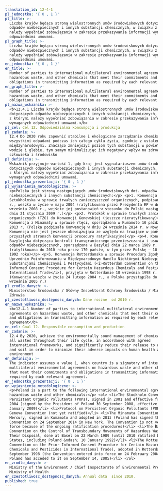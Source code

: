 ```yaml
---
translation_id: 12-4-1
pl_jednostka: '{ 0 , 1 }'
pl_title: >-
  Liczba krajów będąca stroną wielostronnych umów środowiskowych dotyczących
  odpadów niebezpiecznych i innych substancji chemicznych, w związku z którymi
  należy wypełniać zobowiązania w zakresie przekazywania informacji wymaganych
  odpowiednimi umowami.
pl_graph_title: >-
  Liczba krajów będąca stroną wielostronnych umów środowiskowych dotyczących
  odpadów niebezpiecznych i innych substancji chemicznych, w związku z którymi
  należy wypełniać zobowiązania w zakresie przekazywania informacji wymaganych
  odpowiednimi umowami.
en_jednostka: '{ 0 , 1 }'
en_title: >-
  Number of parties to international multilateral environmental agreements on
  hazardous waste, and other chemicals that meet their commitments and
  obligations in transmitting information as required by each relevant agreement
en_graph_title: >-
  Number of parties to international multilateral environmental agreements on
  hazardous waste, and other chemicals that meet their commitments and
  obligations in transmitting information as required by each relevant agreement
pl_nazwa_wskaznika: >-
  <b>12.4.1 Liczba krajów będąca stroną wielostronnych umów środowiskowych
  dotyczących odpadów niebezpiecznych i innych substancji chemicznych, w związku
  z którymi należy wypełniać zobowiązania w zakresie przekazywania informacji
  wymaganych odpowiednimi umowami.</b>
pl_cel: Cel 12. Odpowiedzialna konsumpcja i produkcja
pl_zadanie: >-
  12.4 Do 2020 roku zapewnić stabilne i ekologiczne zarządzanie chemikaliami i
  wszystkimi odpadami podczas ich całego cyklu życia, zgodnie z ustaleniami
  międzynarodowymi. Znacząco zmniejszyć poziom tych substancji w powietrzu,
  wodzie i glebie, tym samym minimalizując ich negatywny wpływ na zdrowie
  człowieka i środowisko
pl_definicja: >-
  Wskaźnik przyjmuje wartość 1, gdy kraj jest sygnatariuszem umów środowiskowych
  dotyczących odpadów niebezpiecznych i innych substancji chemicznych, w związku
  z którymi należy wypełniać zobowiązania w zakresie przekazywania informacji
  wymaganych odpowiednimi umowami.
pl_jednostka_prezentacji: '{ 0 , 1 }'
pl_wyjasnienia_metodologiczne: >-
  <p>Polska jest stroną następujących umów środowiskowych dot. odpadów
  niebezpiecznych i innych substancji chemicznych:</p> <p>1. Konwencja
  Sztokholmska w sprawie trwałych zanieczyszczeń organicznych, podpisana w 2001
  r., weszła w życie w maju 2004 (ratyfikowana przez Prezydenta RP w dniu 30
  września 2008 r., wejście jej postanowień w stosunku do Polski nastąpiło w
  dniu 21 stycznia 2009 r.)</p> <p>2. Protokół w sprawie trwałych zanieczyszczeń
  organicznych (TZO) do Konwencji Genewskiej (jeszcze nieratyfikowany)</p> <p>3.
  Konwencja z Minamaty w sprawie rtęci, sporządzona w Kumamoto 10 października
  2013 r. (Polska podpisała Konwencję w dniu 24 września 2014 r. w Nowym Jorku.
  Konwencja nie jest jeszcze obowiązująca ze względu na trwające w państwach -
  przyszłych stronach konwencji procedury ratyfikacyjne)</p> <p>4. Konwencja
  Bazylejska dotycząca kontroli transgranicznego przemieszczania i usuwania
  odpadów niebezpiecznych, sporządzona w Bazylei dnia 22 marca 1989 r.
  (ratyfikowana do 2010 roku przez 170 państw, w tym przez Polskę – 10 stycznia
  1992 roku)</p> <p>5. Konwencja Rotterdamska w sprawie Procedury Zgody po
  Uprzednim Poinformowaniu w Międzynarodowym Handlu Niektórymi Niebezpiecznymi
  Substancjami Chemicznymi i Pestycydami (<i>Rotterdam Convention on the Prior
  Informed Consent Procedure for Certain Hazardous Chemicals and Pesticides in
  International Trade</i>), przyjęta w Rotterdamie 10 września 1998 r.
  (Konwencja weszła w życie 24 lutego 2004 r., a Polska przystąpiła do niej 14
  września 2005 r.)
pl_zrodlo_danych: >-
  Ministerstwo Środowiska / Główny Inspektorat Ochrony Środowiska / Ministerstwo
  Zdrowia
pl_czestotliwosc_dostępnosc_danych: Dane roczne  od 2010 r.
en_nazwa_wskaznika: >-
  <b>12.4.1 Number of parties to international multilateral environmental
  agreements on hazardous waste, and other chemicals that meet their commitments
  and obligations in transmitting information as required by each relevant
  agreement</b>
en_cel: Goal 12. Responsible consumption and production
en_zadanie: >-
  12.4 By 2020, achieve the environmentally sound management of chemicals and
  all wastes throughout their life cycle, in accordance with agreed
  international frameworks, and significantly reduce their release to air, water
  and soil in order to minimize their adverse impacts on human health and the
  environment
en_definicja: >-
  The indicator assumes a value 1, when country is a signatory of international
  multilateral environmental agreements on hazardous waste and other chemicals,
  that meet their commitments and obligations in transmitting information as
  required by each relevant agreement.
en_jednostka_prezentacji: '{ 0 , 1 }'
en_wyjasnienia_metodologiczne: >-
  <p>Poland is a part to the following international environmental agreements on
  hazardous waste and other chemicals:</p> <ol> <li>The Stockholm Convention on
  Persistent Organic Pollutants (POPs), signed in 2001 and effective from May
  2004 (signed by the President of Poland 30 September 2008, effective from 21
  January 2009)</li> <li>Protocol on Persistent Organic Pollutants (POPs) to the
  Geneva Convention (not yet ratified)</li> <li>The Minamata Convention on
  Mercury, signed in Kumamoto and adopted in 2013 (Poland has signed the
  Convention on 24 September 2014 in New York. The Convention is not yet in
  force because of the ongoing ratification procedures)</li> <li>The Basel
  Convention on the Control of Transboundary Movements of Hazardous Wastes and
  Their Disposal, done at Basel on 22 March 1989 (until 2010 ratified by 170
  States, including Poland &ndash; 10 January 1992)</li> <li>The Rotterdam
  Convention on the Prior Informed Consent Procedure for Certain Hazardous
  Chemicals and Pesticides in International Trade), adopted in Rotterdam on 10
  September 1998 (the Convention entered into force on 24 February 2004, and
  Poland has acceded to it on September 14, 2005)</li> </ol>
en_zrodlo_danych: >-
  Ministry of the Environment / Chief Inspectorate of Environmental Protection /
  Ministry of Health
en_czestotliwosc_dostępnosc_danych: Annual data  since 2010.
published: true
---
```

